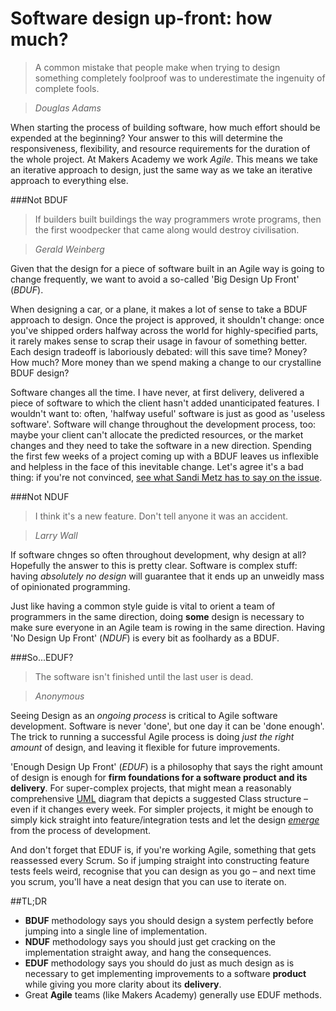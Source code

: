 # Software design up-front: how much?

>A common mistake that people make when trying to design something completely foolproof was to underestimate the ingenuity of complete fools.

> <cite>Douglas Adams</cite>

When starting the process of building software, how much effort should be expended at the beginning? Your answer to this will determine the responsiveness, flexibility, and resource requirements for the duration of the whole project. At Makers Academy we work *Agile*. This means we take an iterative approach to design, just the same way as we take an iterative approach to everything else.

###Not BDUF

>If builders built buildings the way programmers wrote programs, then the first woodpecker that came along would destroy civilisation.

> <cite>Gerald Weinberg</cite>

Given that the design for a piece of software built in an Agile way is going to change frequently, we want to avoid a so-called 'Big Design Up Front' (*BDUF*). 

When designing a car, or a plane, it makes a lot of sense to take a BDUF approach to design. Once the project is approved, it shouldn't change: once you've shipped orders halfway across the world for highly-specified parts, it rarely makes sense to scrap their usage in favour of something better. Each design tradeoff is laboriously debated: will this save time? Money? How much? More money than we spend making a change to our crystalline BDUF design?

Software changes all the time. I have never, at first delivery, delivered a piece of software to which the client hasn't added unanticipated features. I wouldn't want to: often, 'halfway useful' software is just as good as 'useless software'. Software will change throughout the development process, too: maybe your client can't allocate the predicted resources, or the market changes and they need to take the software in a new direction. Spending the first few weeks of a project coming up with a BDUF leaves us inflexible and helpless in the face of this inevitable change. Let's agree it's a bad thing: if you're not convinced, [see what Sandi Metz has to say on the issue](https://books.google.co.uk/books?id=VRCv_bATuSIC&pg=PA9&lpg=PA9&dq=sandi+metz+BUFD&source=bl&ots=5AXHRBhAzP&sig=oBTn1PIk_Mx1wNij7sdEBJXuqQc&hl=en&sa=X&ei=fb4BVYPHJYzlasSCgagP&ved=0CEoQ6AEwCA#v=onepage&q=sandi%20metz%20BUFD&f=false).

###Not NDUF

>I think it's a new feature. Don't tell anyone it was an accident.

> <cite>Larry Wall</cite>

If software chnges so often throughout development, why design at all? Hopefully the answer to this is pretty clear. Software is complex stuff: having *absolutely no design* will guarantee that it ends up an unweidly mass of opinionated programming. 

Just like having a common style guide is vital to orient a team of programmers in the same direction, doing **some** design is necessary to make sure everyone in an Agile team is rowing in the same direction. Having 'No Design Up Front' (*NDUF*) is every bit as foolhardy as a BDUF.

###So...EDUF?

>The software isn't finished until the last user is dead. 

> <cite>Anonymous</cite>

Seeing Design as an *ongoing process* is critical to Agile software development. Software is never 'done', but one day it can be 'done enough'. The trick to running a successful Agile process is doing *just the right amount* of design, and leaving it flexible for future improvements.

'Enough Design Up Front' (*EDUF*) is a philosophy that says the right amount of design is enough for **firm foundations for a software product and its delivery**. For super-complex projects, that might mean a reasonably comprehensive [UML](http://www.uml.org) diagram that depicts a suggested Class structure – even if it changes every week. For simpler projects, it might be enough to simply kick straight into feature/integration tests and let the design [*emerge*](http://en.wikipedia.org/wiki/Emergent_Design#Emergent_design_in_agile_software_development) from the process of development.

And don't forget that EDUF is, if you're working Agile, something that gets reassessed every Scrum. So if jumping straight into constructing feature tests feels weird, recognise that you can design as you go – and next time you scrum, you'll have a neat design that you can use to iterate on.

##TL;DR

- **BDUF** methodology says you should design a system perfectly before jumping into a single line of implementation.
- **NDUF** methodology says you should just get cracking on the implementation straight away, and hang the consequences.
- **EDUF** methodology says you should do just as much design as is necessary to get implementing improvements to a software **product** while giving you more clarity about its **delivery**.
- Great **Agile** teams (like Makers Academy) generally use EDUF methods.